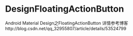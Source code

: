 # DesignFloatingActionButton
Android Material Design之FloatingActionButton
详情参考博客http://blog.csdn.net/qq_32955807/article/details/53524799
